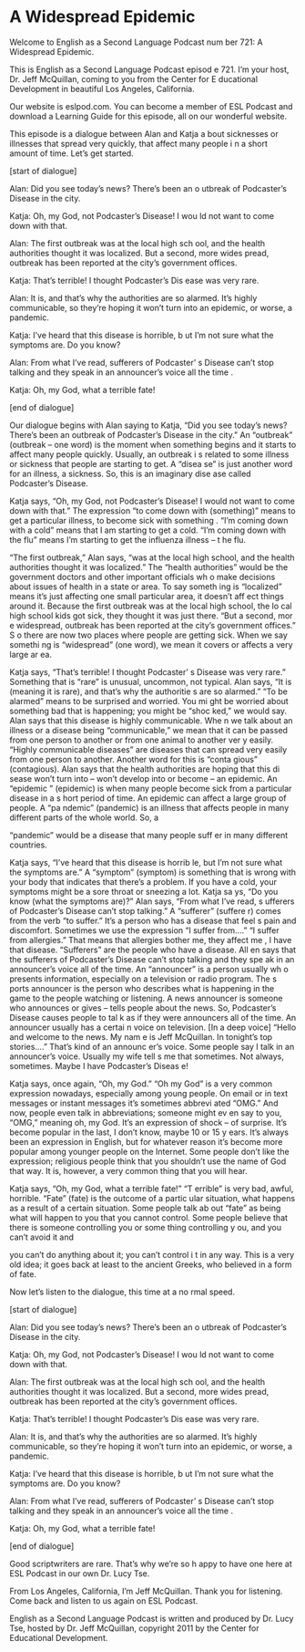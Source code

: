 # A Widespread Epidemic

Welcome to English as a Second Language Podcast num ber 721: A Widespread Epidemic.   

This is English as a Second Language Podcast episod e 721.  I’m your host, Dr. Jeff McQuillan, coming to you from the Center for E ducational Development in beautiful Los Angeles, California. 

Our website is eslpod.com.  You can become a member  of ESL Podcast and download a Learning Guide for this episode, all on our wonderful website. 

This episode is a dialogue between Alan and Katja a bout sicknesses or illnesses that spread very quickly, that affect many people i n a short amount of time.  Let’s get started. 

[start of dialogue] 

Alan:  Did you see today’s news?  There’s been an o utbreak of Podcaster’s Disease in the city. 

Katja:  Oh, my God, not Podcaster’s Disease!  I wou ld not want to come down with that. 

Alan:  The first outbreak was at the local high sch ool, and the health authorities thought it was localized.  But a second, more wides pread, outbreak has been reported at the city’s government offices. 

Katja:  That’s terrible!  I thought Podcaster’s Dis ease was very rare. 

Alan:  It is, and that’s why the authorities are so  alarmed.  It’s highly communicable, so they’re hoping it won’t turn into an epidemic, or worse, a pandemic. 

Katja:  I’ve heard that this disease is horrible, b ut I’m not sure what the symptoms are.  Do you know? 

Alan:  From what I’ve read, sufferers of Podcaster’ s Disease can’t stop talking and they speak in an announcer’s voice all the time . 

Katja:  Oh, my God, what a terrible fate! 

[end of dialogue] 

Our dialogue begins with Alan saying to Katja, “Did  you see today’s news? There’s been an outbreak of Podcaster’s Disease in the city.”  An “outbreak” (outbreak – one word) is the moment when something begins and it starts to affect many people quickly.  Usually, an outbreak i s related to some illness or sickness that people are starting to get.  A “disea se” is just another word for an illness, a sickness.  So, this is an imaginary dise ase called Podcaster’s Disease. 

Katja says, “Oh, my God, not Podcaster’s Disease!  I would not want to come down with that.”  The expression “to come down with  (something)” means to get a particular illness, to become sick with something .  “I’m coming down with a cold” means that I am starting to get a cold.  “I’m  coming down with the flu” means I’m starting to get the influenza illness – t he flu. 

“The first outbreak,” Alan says, “was at the local high school, and the health authorities thought it was localized.”  The “health  authorities” would be the government doctors and other important officials wh o make decisions about issues of health in a state or area.  To say someth ing is “localized” means it’s just affecting one small particular area, it doesn’t aff ect things around it.  Because the first outbreak was at the local high school, the lo cal high school kids got sick, they thought it was just there.  “But a second, mor e widespread, outbreak has been reported at the city’s government offices.”  S o there are now two places where people are getting sick.  When we say somethi ng is “widespread” (one word), we mean it covers or affects a very large ar ea. 

Katja says, “That’s terrible!  I thought Podcaster’ s Disease was very rare.” Something that is “rare” is unusual, uncommon, not typical.  Alan says, “It is (meaning it is rare), and that’s why the authoritie s are so alarmed.”  “To be alarmed” means to be surprised and worried.  You mi ght be worried about something bad that is happening; you might be “shoc ked,” we would say.  Alan says that this disease is highly communicable.  Whe n we talk about an illness or a disease being “communicable,” we mean that it can  be passed from one person to another or from one animal to another ver y easily.  “Highly communicable diseases” are diseases that can spread  very easily from one person to another.  Another word for this is “conta gious” (contagious).  Alan says that the health authorities are hoping that this di sease won’t turn into – won’t develop into or become – an epidemic.  An “epidemic ” (epidemic) is when many people become sick from a particular disease in a s hort period of time.  An epidemic can affect a large group of people.  A “pa ndemic” (pandemic) is an illness that affects people in many different parts  of the whole world.  So, a  

“pandemic” would be a disease that many people suff er in many different countries. 

Katja says, “I’ve heard that this disease is horrib le, but I’m not sure what the symptoms are.”  A “symptom” (symptom) is something that is wrong with your body that indicates that there’s a problem.  If you  have a cold, your symptoms might be a sore throat or sneezing a lot.  Katja sa ys, “Do you know (what the symptoms are)?”  Alan says, “From what I’ve read, s ufferers of Podcaster’s Disease can’t stop talking.”  A “sufferer” (suffere r) comes from the verb “to suffer.”  It’s a person who has a disease that feel s pain and discomfort. Sometimes we use the expression “I suffer from….”  “I suffer from allergies.” That means that allergies bother me, they affect me , I have that disease. “Sufferers” are the people who have a disease.  All en says that the sufferers of Podcaster’s Disease can’t stop talking and they spe ak in an announcer’s voice all of the time.  An “announcer” is a person usually wh o presents information, especially on a television or radio program.  The s ports announcer is the person who describes what is happening in the game to the people watching or listening. A news announcer is someone who announces or gives – tells people about the news.  So, Podcaster’s Disease causes people to tal k as if they were announcers all of the time.  An announcer usually has a certai n voice on television.  [In a deep voice] “Hello and welcome to the news.  My nam e is Jeff McQuillan.  In tonight’s top stories….”  That’s kind of an announc er’s voice.  Some people say I talk in an announcer’s voice.  Usually my wife tell s me that sometimes.  Not always, sometimes.  Maybe I have Podcaster’s Diseas e! 

Katja says, once again, “Oh, my God.”  “Oh my God” is a very common expression nowadays, especially among young people.   On email or in text messages or instant messages it’s sometimes abbrevi ated “OMG.”  And now, people even talk in abbreviations; someone might ev en say to you, “OMG,” meaning oh, my God.  It’s an expression of shock – of surprise.  It’s become popular in the last, I don’t know, maybe 10 or 15 y ears.  It’s always been an expression in English, but for whatever reason it’s  become more popular among younger people on the Internet.  Some people don’t like the expression; religious people think that you shouldn’t use the name of God  that way.  It is, however, a very common thing that you will hear. 

Katja says, “Oh, my God, what a terrible fate!”  “T errible” is very bad, awful, horrible.  “Fate” (fate) is the outcome of a partic ular situation, what happens as a result of a certain situation.  Some people talk ab out “fate” as being what will happen to you that you cannot control.  Some people  believe that there is someone controlling you or some thing controlling y ou, and you can’t avoid it and  

you can’t do anything about it; you can’t control i t in any way.  This is a very old idea; it goes back at least to the ancient Greeks, who believed in a form of fate. 

Now let’s listen to the dialogue, this time at a no rmal speed. 

[start of dialogue] 

Alan:  Did you see today’s news?  There’s been an o utbreak of Podcaster’s Disease in the city. 

Katja:  Oh, my God, not Podcaster’s Disease!  I wou ld not want to come down with that. 

Alan:  The first outbreak was at the local high sch ool, and the health authorities thought it was localized.  But a second, more wides pread, outbreak has been reported at the city’s government offices. 

Katja:  That’s terrible!  I thought Podcaster’s Dis ease was very rare. 

Alan:  It is, and that’s why the authorities are so  alarmed.  It’s highly communicable, so they’re hoping it won’t turn into an epidemic, or worse, a pandemic. 

Katja:  I’ve heard that this disease is horrible, b ut I’m not sure what the symptoms are.  Do you know? 

Alan:  From what I’ve read, sufferers of Podcaster’ s Disease can’t stop talking and they speak in an announcer’s voice all the time . 

Katja:  Oh, my God, what a terrible fate! 

[end of dialogue] 

Good scriptwriters are rare.  That’s why we’re so h appy to have one here at ESL Podcast in our own Dr. Lucy Tse.   

From Los Angeles, California, I’m Jeff McQuillan.  Thank you for listening.  Come back and listen to us again on ESL Podcast. 

English as a Second Language Podcast is written and  produced by Dr. Lucy Tse, hosted by Dr. Jeff McQuillan, copyright 2011 by the  Center for Educational Development.

